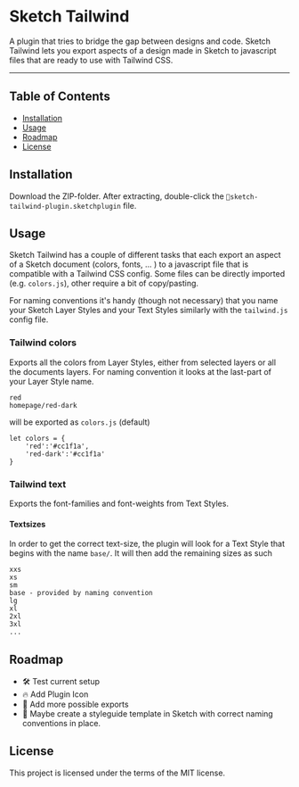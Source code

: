 # Sketch Tailwind

A plugin that tries to bridge the gap between designs and code. Sketch Tailwind lets you export aspects of a design made in Sketch to javascript files that are ready to use with Tailwind CSS.

--- 

## Table of Contents

- [Installation](#installation)
- [Usage](#usage)
- [Roadmap](#roadmap)
- [License](#license)

## Installation

Download the ZIP-folder. After extracting, double-click the `💎sketch-tailwind-plugin.sketchplugin` file. 

## Usage

Sketch Tailwind has a couple of different tasks that each export an aspect of a Sketch document (colors, fonts, ... ) to a javascript file that is compatible with a Tailwind CSS config. Some files can be directly imported (e.g. `colors.js`), other require a bit of copy/pasting. 

For naming conventions it's handy (though not necessary) that you name your Sketch Layer Styles and your Text Styles similarly with the `tailwind.js` config file.

### Tailwind colors

Exports all the colors from Layer Styles, either from selected layers or all the documents layers. For naming convention it looks at the last-part of your Layer Style name.

```
red
homepage/red-dark
```
will be exported as `colors.js` (default)

```
let colors = {
    'red':'#cc1f1a',
    'red-dark':'#cc1f1a'
}
```

### Tailwind text

Exports the font-families and font-weights from Text Styles. 

#### Textsizes
In order to get the correct text-size, the plugin will look for a Text Style that begins with the name `base/`. It will then add the remaining sizes as such

```
xxs
xs
sm
base - provided by naming convention
lg
xl
2xl
3xl
...
```

## Roadmap
- 🛠 Test current setup
- 🔥 Add Plugin Icon 
- 🚀 Add more possible exports
- 🎨 Maybe create a styleguide template in Sketch with correct naming conventions in place.

## License

This project is licensed under the terms of the MIT license.
